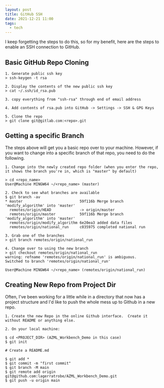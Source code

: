 ```yaml
---
layout: post
title: GitHub SSH	
date: 2021-12-21 11:00
tags:
  - tech
---
```


I keep forgetting the steps to do this, so for my benefit, here are the steps to enable an SSH connection to GitHub.

## Basic GitHub Repo Cloning

```
1. Generate public ssh key
> ssh-keygen -t rsa

2. Display the contents of the new public ssh key
> cat ~/.ssh/id_rsa.pub

3. copy everything from "ssh-rsa" through end of email address

4. Add contents of rsa.pub into GitHub -> Settings -> SSH & GPG Keys

5. Clone the repo
> git clone git@gitlab.com:<repo>.git
```

## Getting a specific Branch

The steps above will get you a basic repo over to your machine.  However, if you want to change into a specific branch of that repo, you need to do the following.

```
1. Change into the newly created repo folder (when you enter the repo, 
it shows the branch you're in, which is "master" by default)

> cd <repo_name>
User@Machine MINGW64 ~/<repo_name> (master) 

2. Check to see what branches are available
$ git branch -av
* master                          59f116b Merge branch 'modify_algorithm' into 'master'
  remotes/origin/HEAD             -> origin/master
  remotes/origin/master           59f116b Merge branch 'modify_algorithm' into 'master'
  remotes/origin/modify_algorithm 6e20ea3 added data files
  remotes/origin/national_run     c035975 completed national run

3. Grab one of the branches
> git branch remotes/origin/national_run 

4. Change over to using the new branch
> git checkout remotes/origin/national_run
warning: refname 'remotes/origin/national_run' is ambiguous.
Switched to branch 'remotes/origin/national_run'

User@Machine MINGW64 ~/<repo_name> (remotes/origin/national_run) 
```

## Creating New Repo from Project Dir

Often, I've been working for a little while in a directory that now has a project structure and I'd like to push the whole mess up to Github in a new repo.

```
1. Create the new Repo in the online Github interface.  Create it without README or anything else.

2. On your local machine:

$ cd <PROJECT_DIR> (AZML_Workbench_Demo in this case)
$ git init

# Create a README.md

$ git add *
$ git commit -m "first commit"
$ git branch -M main
$ git remote add origin git@github.com:lagerratrobe/AZML_Workbench_Demo.git
$ git push -u origin main
```
